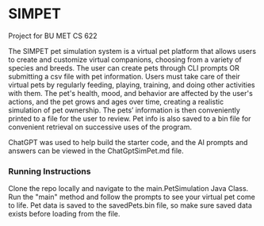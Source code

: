 # SIMPET
Project for BU MET CS 622

The SIMPET pet simulation system is a virtual pet platform that allows users to create and customize virtual companions,
choosing from a variety of species and breeds. The user can create pets through CLI prompts OR submitting a csv file 
with pet information. Users must take care of their virtual pets by regularly feeding, playing, training, and doing 
other activities with them. The pet's health, mood, and behavior are affected by the user's actions, and the pet grows 
and ages over time, creating a realistic simulation of pet ownership. The pets’ information is then conveniently 
printed to a file for the user to review. Pet info is also saved to a bin file for convenient retrieval on successive
uses of the program.

ChatGPT was used to help build the starter code, and the AI prompts and answers can be viewed
in the ChatGptSimPet.md file.

### Running Instructions

Clone the repo locally and navigate to the main.PetSimulation Java Class. Run the "main" method and follow
the prompts to see your virtual pet come to life. Pet data is saved to the savedPets.bin file, so
make sure saved data exists before loading from the file.
